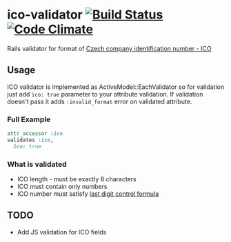 ico-validator [![Build Status](https://travis-ci.org/ucetnictvi-on-line/ico-validator.svg?branch=master)](https://travis-ci.org/ucetnictvi-on-line/ico-validator) [![Code Climate](https://codeclimate.com/github/ucetnictvi-on-line/ico-validator/badges/gpa.svg)](https://codeclimate.com/github/ucetnictvi-on-line/ico-validator)
=============

Rails validator for format of [Czech company identification number - ICO](http://cs.wikipedia.org/wiki/Identifika%C4%8Dn%C3%AD_%C4%8D%C3%ADslo_osoby)

## Usage
ICO validator is implemented as ActiveModel::EachValidator so for validation just add `ico: true` parameter to your attribute validation. If validation doesn't pass it adds `:invalid_format` error on validated attribute.

### Full Example
```ruby
attr_accessor :ico
validates :ico,
  ico: true

```

### What is validated

* ICO length - must be exactly 8 characters
* ICO must contain only numbers
* ICO number must satisfy [last digit control formula ](http://www.cssz.cz/cz/e-podani/pro-vyvojare/definice-druhu-e-podani/p-o/logicke-testy-datove-vety.htm)

## TODO

* Add JS validation for ICO fields
